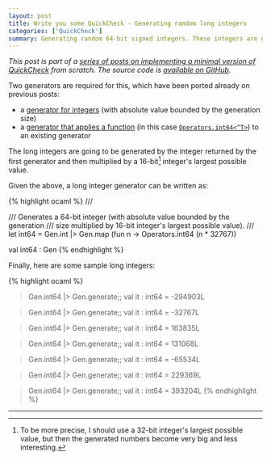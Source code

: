 ```yaml
---
layout: post
title: Write you some QuickCheck - Generating random long integers
categories: ['QuickCheck']
summary: Generating random 64-bit signed integers. These integers are going to be generated by the integer returned by the first generator and then multiplied by a 16-bit integer’s largest possible value. Part of a series of posts on implementing a minimal version of QuickCheck from scratch.
---
```


*This post is part of a [series of posts on implementing a minimal version of QuickCheck](/2016/02/08/write-you-some-quickcheck/) from scratch. The source code is [available on GitHub](https://gist.github.com/moodmosaic/65c576732722b3b7a200).*

Two generators are required for this, which have been ported already on previous posts:

* a [generator for integers](/2016/02/13/write-you-some-quickcheck-generating-random-integers/) (with absolute value bounded by the generation size)
* a [generator that applies a function](/2016/02/10/write-you-some-quickcheck-generating-random-bytes/) (in this case [`Operators.int64<^T>`](https://msdn.microsoft.com/en-us/library/ee370563.aspx)) to an existing generator

The long integers are going to be generated by the integer returned by the first generator and then multiplied by a 16-bit[^2] integer's largest possible value.

Given the above, a long integer generator can be written as:

<!-- Until rouge highlights F# syntax, use OCaml -->
{% highlight ocaml %}
/// <summary>
/// Generates a 64-bit integer (with absolute value bounded by the generation
/// size multiplied by 16-bit integer's largest possible value).
/// </summary>
let int64 = Gen.int |> Gen.map (fun n -> Operators.int64 (n * 32767))

val int64 : Gen<int64>
{% endhighlight %}

Finally, here are some sample long integers:

<!-- Until rouge highlights F# syntax, use OCaml -->
{% highlight ocaml %}
> Gen.int64 |> Gen.generate;;
val it : int64 = -294903L

> Gen.int64 |> Gen.generate;;
val it : int64 = -32767L

> Gen.int64 |> Gen.generate;;
val it : int64 = 163835L

> Gen.int64 |> Gen.generate;;
val it : int64 = 131068L

> Gen.int64 |> Gen.generate;;
val it : int64 = -65534L

> Gen.int64 |> Gen.generate;;
val it : int64 = 229369L

> Gen.int64 |> Gen.generate;;
val it : int64 = 393204L
{% endhighlight %}

---

[^1]: From [Wikipedia](https://goo.gl/WRpzHU).
[^2]: To be more precise, I should use a 32-bit integer's largest possible value, but then the generated numbers become very big and less interesting.
